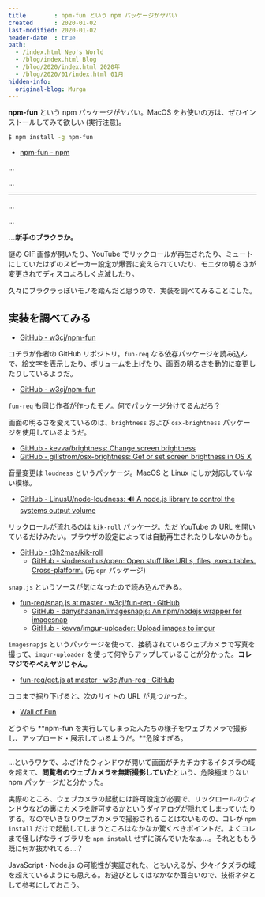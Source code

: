 ```yaml
---
title        : npm-fun という npm パッケージがヤバい
created      : 2020-01-02
last-modified: 2020-01-02
header-date  : true
path:
  - /index.html Neo's World
  - /blog/index.html Blog
  - /blog/2020/index.html 2020年
  - /blog/2020/01/index.html 01月
hidden-info:
  original-blog: Murga
---
```


**npm-fun** という npm パッケージがヤバい。MacOS をお使いの方は、ぜひインストールしてみて欲しい (実行注意)。

```bash
$ npm install -g npm-fun
```

- [npm-fun - npm](https://www.npmjs.com/package/npm-fun)

…

…

---

…

…

**…新手のブラクラか。**

謎の GIF 画像が開いたり、YouTube でリックロールが再生されたり、ミュートにしていたはずのスピーカー設定が爆音に変えられていたり、モニタの明るさが変更されてディスコよろしく点滅したり。

久々にブラクラっぽいモノを踏んだと思うので、実装を調べてみることにした。

## 実装を調べてみる

- [GitHub - w3cj/npm-fun](https://github.com/w3cj/npm-fun)

コチラが作者の GitHub リポジトリ。`fun-req` なる依存パッケージを読み込んで、絵文字を表示したり、ボリュームを上げたり、画面の明るさを動的に変更したりしているようだ。

- [GitHub - w3cj/npm-fun](https://github.com/w3cj/npm-fun)

`fun-req` も同じ作者が作ったモノ。何でパッケージ分けてるんだろ？

画面の明るさを変えているのは、`brightness` および `osx-brightness` パッケージを使用しているようだ。

- [GitHub - kevva/brightness: Change screen brightness](https://github.com/kevva/brightness)
- [GitHub - gillstrom/osx-brightness: Get or set screen brightness in OS X](https://github.com/gillstrom/osx-brightness)

音量変更は `loudness` というパッケージ。MacOS と Linux にしか対応していない模様。

- [GitHub - LinusU/node-loudness: 🔊 A node.js library to control the systems output volume](https://github.com/LinusU/node-loudness#readme)

リックロールが流れるのは `kik-roll` パッケージ。ただ YouTube の URL を開いているだけみたい。ブラウザの設定によっては自動再生されたりしないのかも。

- [GitHub - t3h2mas/kik-roll](https://github.com/t3h2mas/kik-roll)
  - [GitHub - sindresorhus/open: Open stuff like URLs, files, executables. Cross-platform.](https://github.com/sindresorhus/open) (元 `opn` パッケージ)

`snap.js` というソースが気になったので読み込んでみる。

- [fun-req/snap.js at master · w3cj/fun-req · GitHub](https://github.com/w3cj/fun-req/blob/master/lib/src/snap.js)
  - [GitHub - danyshaanan/imagesnapjs: An npm/nodejs wrapper for imagesnap](https://github.com/danyshaanan/imagesnapjs)
  - [GitHub - kevva/imgur-uploader: Upload images to imgur](https://github.com/kevva/imgur-uploader)

`imagesnapjs` というパッケージを使って、接続されているウェブカメラで写真を撮って、`imgur-uploader` を使って何やらアップしていることが分かった。**コレマジでやべぇヤツじゃん。**

- [fun-req/get.js at master · w3cj/fun-req · GitHub](https://github.com/w3cj/fun-req/blob/master/lib/src/java.utils.com/manifest/destiny/wat/config/api/info/get.js)

ココまで掘り下げると、次のサイトの URL が見つかった。

- [Wall of Fun](http://wall-of-fun.herokuapp.com/)

どうやら **npm-fun を実行してしまった人たちの様子をウェブカメラで撮影し、アップロード・展示しているようだ。**危険すぎる。

---

…というワケで、ふざけたウィンドウが開いて画面がチカチカするイタズラの域を超えて、**閲覧者のウェブカメラを無断撮影していた**という、危険極まりない npm パッケージだと分かった。

実際のところ、ウェブカメラの起動には許可設定が必要で、リックロールのウィンドウなどの裏にカメラを許可するかというダイアログが隠れてしまっていたりする。なのでいきなりウェブカメラで撮影されることはないものの、コレが `npm install` だけで起動してしまうところはなかなか驚くべきポイントだ。よくコレまで怪しげなライブラリを `npm install` せずに済んでいたなぁ…。それとももう既に何か抜かれてる…？

JavaScript・Node.js の可能性が実証された、ともいえるが、少々イタズラの域を超えているようにも思える。お遊びとしてはなかなか面白いので、技術ネタとして参考にしておこう。
